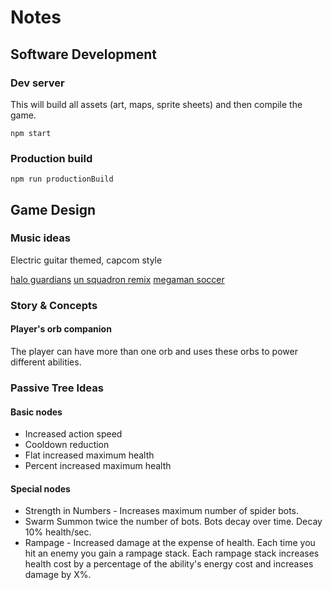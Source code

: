 # Notes

## Software Development

### Dev server

This will build all assets (art, maps, sprite sheets) and then compile the game.

`npm start`

### Production build

`npm run productionBuild`

## Game Design

### Music ideas

Electric guitar themed, capcom style

[halo guardians](https://ocremix.org/remix/OCR03453)
[un squadron remix](https://ocremix.org/remix/OCR00277)
[megaman soccer](https://ocremix.org/remix/OCR02922)

### Story & Concepts

#### Player's orb companion

The player can have more than one orb and uses these orbs to power different abilities.

### Passive Tree Ideas

#### Basic nodes
* Increased action speed
* Cooldown reduction
* Flat increased maximum health
* Percent increased maximum health

#### Special nodes
* Strength in Numbers - Increases maximum number of spider bots.
* Swarm
  Summon twice the number of bots. Bots decay over time. Decay 10% health/sec.
* Rampage - Increased damage at the expense of health. Each time you hit an enemy you gain a rampage stack. Each rampage stack increases health cost by a percentage of the ability's energy cost and increases damage by X%.
